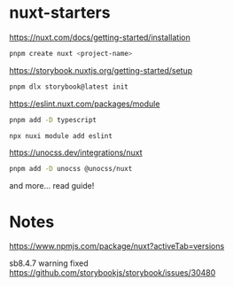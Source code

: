 # nuxt-starters

https://nuxt.com/docs/getting-started/installation

```bash
pnpm create nuxt <project-name>
```

https://storybook.nuxtjs.org/getting-started/setup
```bash
pnpm dlx storybook@latest init
```

https://eslint.nuxt.com/packages/module
```bash
pnpm add -D typescript
```
```bash
npx nuxi module add eslint
```

https://unocss.dev/integrations/nuxt
```bash
pnpm add -D unocss @unocss/nuxt
```
and more... read guide!

# Notes
https://www.npmjs.com/package/nuxt?activeTab=versions

sb8.4.7 warning fixed
https://github.com/storybookjs/storybook/issues/30480
